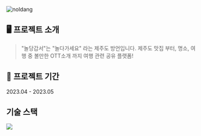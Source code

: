 ![noldang](https://github.com/aengdu/noldang/assets/68989001/6876c5dc-5204-4e67-889b-40f586041627)

🖥️ 프로젝트 소개
-----
> "놀당갑서"는 "놀다가세요" 라는 제주도 방언입니다. 제주도 맛집 부터, 명소, 여행 중 볼만한 OTT소개 까지 여행 관련 공유 플랫폼!

📆 프로젝트 기간
-----
2023.04 - 2023.05

기술 스택
-----
<img src="https://img.shields.io/badge/springboot-6DB33F?style=for-the-badge&logo=springboot&logoColor=white">

